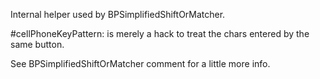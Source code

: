 Internal helper used by BPSimplifiedShiftOrMatcher. 

 #cellPhoneKeyPattern: is merely a hack to treat the chars entered by the same button. 

See BPSimplifiedShiftOrMatcher comment for a little more info.

